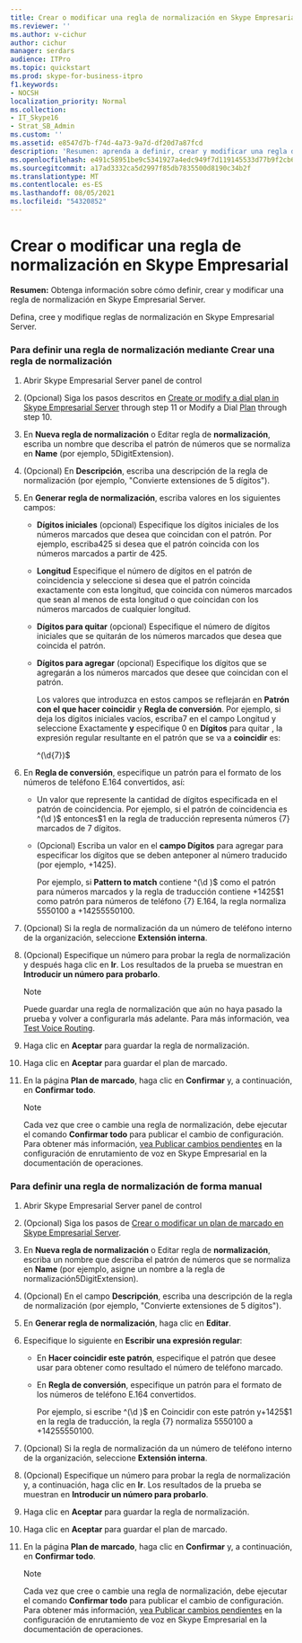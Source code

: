 ```yaml
---
title: Crear o modificar una regla de normalización en Skype Empresarial
ms.reviewer: ''
ms.author: v-cichur
author: cichur
manager: serdars
audience: ITPro
ms.topic: quickstart
ms.prod: skype-for-business-itpro
f1.keywords:
- NOCSH
localization_priority: Normal
ms.collection:
- IT_Skype16
- Strat_SB_Admin
ms.custom: ''
ms.assetid: e8547d7b-f74d-4a73-9a7d-df20d7a87fcd
description: 'Resumen: aprenda a definir, crear y modificar una regla de normalización en Skype Empresarial Server.'
ms.openlocfilehash: e491c58951be9c5341927a4edc949f7d119145533d77b9f2cb65d9e6a1a3cc4f
ms.sourcegitcommit: a17ad3332ca5d2997f85db7835500d8190c34b2f
ms.translationtype: MT
ms.contentlocale: es-ES
ms.lasthandoff: 08/05/2021
ms.locfileid: "54320852"
---
```

# <a name="create-or-modify-a-normalization-rule-in-skype-for-business"></a>Crear o modificar una regla de normalización en Skype Empresarial

**Resumen:** Obtenga información sobre cómo definir, crear y modificar una regla de normalización en Skype Empresarial Server.

Defina, cree y modifique reglas de normalización en Skype Empresarial Server.

### <a name="to-define-a-normalization-rule-by-using-build-a-normalization-rule"></a>Para definir una regla de normalización mediante Crear una regla de normalización

1. Abrir Skype Empresarial Server panel de control

2. (Opcional) Siga los pasos descritos en [Create or modify a dial plan in Skype Empresarial Server](dial-plans.md) through step 11 or Modify a Dial [Plan](/previous-versions/office/lync-server-2013/lync-server-2013-modify-a-dial-plan) through step 10.

3. En **Nueva regla de normalización** o Editar regla de **normalización**, escriba un nombre que describa el patrón de números que se normaliza en **Name** (por ejemplo, 5DigitExtension).

4. (Opcional) En **Descripción**, escriba una descripción de la regla de normalización (por ejemplo, "Convierte extensiones de 5 dígitos").

5. En **Generar regla de normalización**, escriba valores en los siguientes campos:

   - **Dígitos iniciales** (opcional) Especifique los dígitos iniciales de los números marcados que desea que coincidan con el patrón. Por ejemplo, escriba425 si desea que el patrón coincida con los números marcados a partir de 425.

   - **Longitud** Especifique el número de dígitos en el patrón de coincidencia y seleccione si desea que el patrón coincida exactamente con esta longitud, que coincida con números marcados que sean al menos de esta longitud o que coincidan con los números marcados de cualquier longitud.

   - **Dígitos para quitar** (opcional) Especifique el número de dígitos iniciales que se quitarán de los números marcados que desea que coincida el patrón.

   - **Dígitos para agregar** (opcional) Especifique los dígitos que se agregarán a los números marcados que desee que coincidan con el patrón.

     Los valores que introduzca en estos campos se reflejarán en **Patrón con el que hacer coincidir** y **Regla de conversión**. Por ejemplo, si  deja los dígitos  iniciales vacíos, escriba7 en el campo Longitud y seleccione Exactamente **y** especifique 0 en **Dígitos** para quitar , la expresión regular resultante en el patrón que se va a **coincidir** es:

     ^(\d{7})$

6. En **Regla de conversión**, especifique un patrón para el formato de los números de teléfono E.164 convertidos, así:

   - Un valor que represente la cantidad de dígitos especificada en el patrón de coincidencia. Por ejemplo, si el patrón de coincidencia es ^(\d )$ entonces$1 en la regla de traducción representa números {7} marcados de 7 dígitos.

   - (Opcional) Escriba un valor en el **campo Dígitos** para agregar para especificar los dígitos que se deben anteponer al número traducido (por ejemplo, +1425).

     Por ejemplo, si **Pattern to match** contiene ^(\d )$ como el patrón para números marcados y la regla de traducción contiene +1425$1 como patrón para números de teléfono {7} E.164, la regla normaliza 5550100 a +14255550100. 

7. (Opcional) Si la regla de normalización da un número de teléfono interno de la organización, seleccione **Extensión interna**.

8. (Opcional) Especifique un número para probar la regla de normalización y después haga clic en **Ir**. Los resultados de la prueba se muestran en **Introducir un número para probarlo**.

    > [!NOTE]
    > Puede guardar una regla de normalización que aún no haya pasado la prueba y volver a configurarla más adelante. Para más información, vea [Test Voice Routing](/previous-versions/office/lync-server-2013/lync-server-2013-test-voice-routing).

9. Haga clic en **Aceptar** para guardar la regla de normalización.

10. Haga clic en **Aceptar** para guardar el plan de marcado.

11. En la página **Plan de marcado**, haga clic en **Confirmar** y, a continuación, en **Confirmar todo**.

    > [!NOTE]
    > Cada vez que cree o cambie una regla de normalización, debe ejecutar el comando **Confirmar todo** para publicar el cambio de configuración. Para obtener más información, [vea Publicar cambios pendientes](voice-route-config-changes.md) en la configuración de enrutamiento de voz en Skype Empresarial en la documentación de operaciones.

### <a name="to-define-a-normalization-rule-manually"></a>Para definir una regla de normalización de forma manual

1. Abrir Skype Empresarial Server panel de control

2. (Opcional) Siga los pasos de [Crear o modificar un plan de marcado en Skype Empresarial Server](dial-plans.md).

3. En **Nueva regla de normalización** o Editar regla de **normalización**, escriba un nombre que describa el patrón de números que se normaliza en **Name** (por ejemplo, asigne un nombre a la regla de normalización5DigitExtension).

4. (Opcional) En el campo **Descripción**, escriba una descripción de la regla de normalización (por ejemplo, "Convierte extensiones de 5 dígitos").

5. En **Generar regla de normalización**, haga clic en **Editar**.

6. Especifique lo siguiente en **Escribir una expresión regular**:

   - En **Hacer coincidir este patrón**, especifique el patrón que desee usar para obtener como resultado el número de teléfono marcado.

   - En **Regla de conversión**, especifique un patrón para el formato de los números de teléfono E.164 convertidos.

     Por ejemplo, si escribe ^(\d )$ en Coincidir con este patrón y+1425$1 en la regla de traducción, la regla {7} normaliza 5550100 a +14255550100.  

7. (Opcional) Si la regla de normalización da un número de teléfono interno de la organización, seleccione **Extensión interna**.

8. (Opcional) Especifique un número para probar la regla de normalización y, a continuación, haga clic en **Ir**. Los resultados de la prueba se muestran en **Introducir un número para probarlo**.

9. Haga clic en **Aceptar** para guardar la regla de normalización.

10. Haga clic en **Aceptar** para guardar el plan de marcado.

11. En la página **Plan de marcado**, haga clic en **Confirmar** y, a continuación, en **Confirmar todo**.

    > [!NOTE]
    > Cada vez que cree o cambie una regla de normalización, debe ejecutar el comando **Confirmar todo** para publicar el cambio de configuración. Para obtener más información, [vea Publicar cambios pendientes](voice-route-config-changes.md) en la configuración de enrutamiento de voz en Skype Empresarial en la documentación de operaciones.